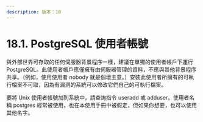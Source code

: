 ```yaml
---
description: 版本：10
---
```


# 18.1. PostgreSQL 使用者帳號

與外部世界可存取的任何伺服器背景程序一樣，建議在單獨的使用者帳戶下運行 PostgreSQL。此使用者帳戶應僅擁有由伺服器管理的資料，不應與其他背景程序共享。（例如，使用使用者 nobody 就是個壞主意。）安裝此使用者所擁有的可執行檔案不可取，因為有漏洞的系統可以修改它們自己的可執行檔案。

要將 Unix 使用者帳號加到系統中，請查詢指令 useradd 或 adduser。使用者名稱 postgres 經常被使用，也在本使用手冊中被假定，但如果你想要，也可以使用其他名字。

